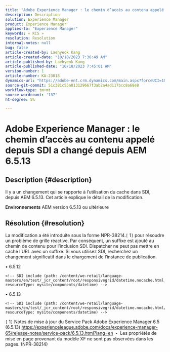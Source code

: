 ```yaml
---
title: "Adobe Experience Manager : le chemin d’accès au contenu appelé à partir de SDI a changé depuis AEM 6.5.13"
description: Description
solution: Experience Manager
product: Experience Manager
applies-to: "Experience Manager"
keywords: « KCS »
resolution: Resolution
internal-notes: null
bug: false
article-created-by: Laehyeok Kang
article-created-date: "10/18/2023 7:36:49 AM"
article-published-by: Laehyeok Kang
article-published-date: "10/18/2023 7:45:01 AM"
version-number: 1
article-number: KA-23018
dynamics-url: "https://adobe-ent.crm.dynamics.com/main.aspx?forceUCI=1&pagetype=entityrecord&etn=knowledgearticle&id=26633116-896d-ee11-8df0-6045bd0065b6"
source-git-commit: 51c381c55a813129667f3ab2a4ad117bcc8a68e8
workflow-type: tm+mt
source-wordcount: '137'
ht-degree: 5%

---
```


# Adobe Experience Manager : le chemin d’accès au contenu appelé depuis SDI a changé depuis AEM 6.5.13

## Description {#description}


Il y a un changement qui se rapporte à l’utilisation du cache dans SDI, depuis AEM 6.5.13. Cet article explique le détail de la modification.

<b>Environnements</b>
AEM version 6.5.13 ou ultérieure


## Résolution {#resolution}


La modification a été introduite sous la forme NPR-38214.`[` 1`]`  pour résoudre un problème de grille réactive. Par conséquent, un suffixe est ajouté au chemin de contenu pour l’inclusion SDI. Dispatcher ne peut pas mettre en cache l’URL avec un suffixe. Si vous utilisez SDI, recherchez un changement significatif dans le chargement de l’instance de publication.

• 6.5.12




```
<!-- SDI include (path: /content/we-retail/language-masters/en/test/_jcr_content/root/responsivegrid/datetime.nocache.html, resourceType: mysite/components/datetime) -->
```




• 6.5.13




```
<!-- SDI include (path: /content/we-retail/language-masters/en/test/_jcr_content/root/responsivegrid/datetime.nocache.html/mysite/components/datetime, resourceType: mysite/components/datetime) -->
```




`[` 1`]` Notes de mise à jour du Service Pack Adobe Experience Manager 6.5 (6.5.13) https://experienceleague.adobe.com/docs/experience-manager-65/release-notes/service-pack/6.5.13.html?lang=en ・ Les propriétés de mise en page provenant du modèle XF ne sont pas observées dans les pages. (NPR-38214)
